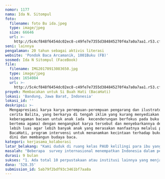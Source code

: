```yaml
---
nomor: 1177
nama: Ida N. Sitompul
foto:
  filename: foto Bu ida.jpeg
  type: image/jpeg
  size: 66646
  url: >-
    http://5c4cf848f6454dc02ec8-c49fe7e7355d384845270f4a7a0a7aa1.r53.cf2.rackcdn.com/4bc35caf-47ff-435d-b349-0c24cbb6f090/foto%20Bu%20ida.jpeg
seni: lainnya
pengalaman: 20 tahun sebagai aktivis literasi
website: 'Pondok Baca Arcamanik, 1001Buku (FB)'
sosmed: Ida N Sitompul (FaceBook)
file:
  filename: IMG20170913083650.jpg
  type: image/jpeg
  size: 1654084
  url: >-
    http://5c4cf848f6454dc02ec8-c49fe7e7355d384845270f4a7a0a7aa1.r53.cf2.rackcdn.com/f0ed4b68-edfd-4268-864a-e5711c02642d/IMG20170913083650.jpg
proyek: Membacakan untuk Si Buah Hati (BacaHati)
lokasi: 'Bandung, Jawa Barat, Indonesia'
lokasi_id: ''
deskripsi: >-
  Mengapresiasi karya karya perempuan-perempuan pengarang dan ilustrator buku 
  cerita Balita, yang berkarya di tengah iklim yang kurang menyediakan
  keberagaman bacaan untuk anak (ada  kecenderungan berfokus pada buku buku
  bertema agama) dengan mengangkat karya tersebut dan menyebarkannya dengan
  lebih luas agar lebih banyak anak yang merasakan manfaatnya melalui program
  BacaHati, program intervensi untuk menanamkan kecintaan terhadap buku sejak
  dini dan membangun budaya baca.
kategori: kerjasama_kolaborasi
latar_belakang: "Kami duduk di ruang kelas PAUD kelilingi para ibu yang memegang buku yang kami bagikan minggu sebelumnya. Hari itu mereka akan mengembalikan buku tersebut untuk diganti dengan buku lain yang akan dibacakan kepada balitanya di rumah seminggu berikutnya. Itu adalah minggu pertama program kami “BacaHati”.\r\n\"Bagaimana bukunya ibu-ibu?” \r\nRuang itu langsung menjadi sangat bersemangat karena anak-anak mereka sangat menyukai buku itu. Para ibu meminta izin meminjamnya lebih lama. Mereka heran bahwa ternyata ada buku-buku semacam itu dan bertanya dimana mendapatkannya.\r\nPertanyaan ibu-ibu itu mengganggu kami. Sebagai pengelola perpustakaan, kami tahu buku bagus untuk balita memang langka. Kami pernah bertanya kepada sebuah penerbit mengapa tidak menerbitkan buku-buku demikian. Ternyata penerbit mengikuti tuntutan pasar. \r\nKami melihat buku-buku yang kami pakai. Semua pengarang dan ilustratornya perempuan. Perempuan perempuan hebat! Di tengah kecenderungan untuk menerbitkan satu jenis buku tertentu, mereka tetap berkarya membuat sesuatu yang mereka yakini bagus dan dibutuhkan. Betapa sayangnya jika banyak orang tua dan anak yang tidak tahu tentang buku-buku ini.\r\n\tRasanya cara terbaik untuk mengapresiasi karya mereka adalah dengan mengantarkan karya-karya tersebut kepada sasarannya. Untuk itulah kami ingin menjadikan membacakan untuk balita oleh orang-tuanya, yang program pilotnya kami lakukan sejak September 2017, menjadi gerakan yang dilakukan oleh lebih banyak keluarga.\r\n \r\n"
masalah: "Beberapa  survey internasional menempatkan Indonesia dalam peringkat yang nyaris paling bawah untuk kemampuan literasi, matematika dan sains. (Central Connecticut State University, 2016; TIMSS).\r\nKemampuan literasi anak anak Indonesia perlu ditingkatkan agar Indonesia bisa memperbaiki Indeks Pembangunan Manusianya.  Kecintaan terhadap buku dan budaya baca yang berkembang baik adalah landasan yang diperlukan untuk meningkatkan kemampuan itu dan kemampuan lainnya yang penting untuk menciptakan manusia yang bukan hanya mampu berfungsi dengan baik sebagai bagian dari masyarakat melainkan juga lebih kaya secara spiritual. Pada saat yang sama akses  terhadap buku sangat kurang  (Central Connecticut State Univesity Study), keragaman buku  agak terbatas, buku-buku yang baik dan  benar-benar sesuai untuk anak usia dini masih sedikit dan kurang terekspos ke masyarakat, dan khususnya di kalangan menengah ke bawah membacakan buku kepada anak belum dirasakan sebagai sesuatu yang penting dan belum membudaya.\r\n\r\nPerlu ada usaha agar membacakan untuk anak dalam keluarga menjadi kebiasaan dan budaya bagi seluruh anggota masyarakat. Program BacaHati berusaha mengatasi kendala tersebut dengan membawa buku-buku yang bagus langsung  ke dalam keluarga untuk dibacakan kepada balita di dalam keluarga secara rutin dibimbing Pendamping Baca sesuai dengan kebutuhan orang-tua dan anak."
durasi: 9 bulan
sukses: "1. Ada total 10 perpustakaan atau institusi lainnya yang menjadi mitra melaksanakan 10 program BacaHati\r\n2. Ada minimal 2 PAUD/Mitra, atau total minimal 20 PAUD yang ikut dalam Program BacaHati\r\n3. Ada 20 Pembimbing Baca yang memiliki peningkatan me4. mfasiltasi dan menjadi trainer \r\n4. Ada 480 orang tua /anggota keluarga yang memiliki keterampilan membacakan buku cerita kepada Balita\r\n5.  Mitra berkomitment melaksanakan program secara berkelanjutan\r\n6. Mendapatkan komitmen dari  mitra untuk merekrut minimal satu perpustakaan atau institusi lainnya untuk ikut melaksanakan program BacaHati dalam rangka membuat program ini jadi gerakan yang dilakukan di seluruh Indonesia."
dana: '528.35'
submission_id: 5ab79f2bdf93c3461bf7aa8a
---
```

